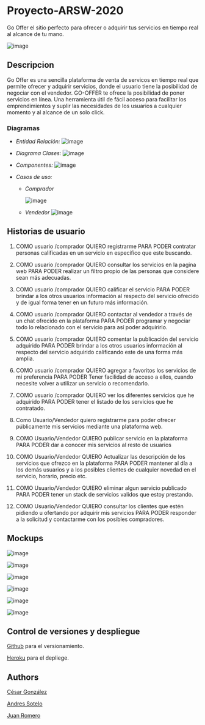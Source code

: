 # Proyecto-ARSW-2020

Go Offer el sitio perfecto para ofrecer o adquirir  tus servicios  en tiempo real al alcance de tu mano.


   ![image](https://github.com/aosfandres/Proyecto-ARSW-2020/blob/master/resources/logo.PNG)

## Descripcion

Go Offer es una sencilla plataforma de venta de servicos en tiempo real que permite ofrecer y adquirir servicios, donde el usuario tiene la posibilidad de negociar con el vendedor. GO-OFFER te ofrece la posibilidad de poner servicios en línea. Una herramienta útil de fácil acceso para facilitar los emprendimientos y suplir las necesidades de los usuarios a cualquier momento y al alcance de un solo click.


### Diagramas
   - *Entidad Relación:*
	![image](https://github.com/GO-OFFER/GO-OFFER/blob/master/images/entidadRelacion.png)
	
   - *Diagrama Clases:*
	![image](https://github.com/GO-OFFER/GO-OFFER/blob/master/images/clases2.png)
	
   - *Componentes:*
	![image](https://github.com/GO-OFFER/GO-OFFER/blob/master/images/Componentes.png)
			
   - *Casos de uso:*
   
      - *Comprador*
      
      	![image](https://github.com/aosfandres/Proyecto-ARSW-2020/blob/master/resources/casoguan.png)
			
      - *Vendedor*
		![image](https://github.com/aosfandres/Proyecto-ARSW-2020/blob/master/resources/caso2.png)

## Historias de usuario
 1. COMO usuario /comprador
 QUIERO registrarme
 PARA PODER contratar personas calificadas en un servicio en especifico que este buscando.

 2. COMO usuario /comprador
QUIERO consultar los servicios en la pagina web 
PARA PODER realizar un filtro propio de las personas que considere sean más adecuadas.

 3. COMO  usuario /comprador
QUIERO calificar el servicio
PARA PODER brindar a los otros usuarios información al respecto del servicio ofrecido y de igual forma tener en un futuro más información.

 4. COMO usuario /comprador
QUIERO contactar al vendedor a través de un chat ofrecido en la plataforma
PARA PODER programar y negociar todo lo relacionado con el servicio para así poder adquirirlo.

 5. COMO usuario /comprador
QUIERO comentar la publicación del servicio adquirido 
PARA PODER brindar a los otros usuarios información al respecto del servicio adquirido calificando este de una forma más amplia.

 6. COMO usuario /comprador 
QUIERO agregar a favoritos los servicios de mi preferencia
PARA PODER Tener facilidad de acceso a ellos, cuando necesite volver a utilizar un servicio o recomendarlo.

 7. COMO usuario /comprador 
QUIERO ver los diferentes servicios que he adquirido
PARA PODER tener el listado de los servicios que he contratado.

 8. Como Usuario/Vendedor 
quiero registrarme
 para poder ofrecer públicamente mis servicios mediante una plataforma web.

 9. COMO Usuario/Vendedor 
QUIERO publicar servicio en la plataforma
PARA PODER dar a conocer mis servicios al resto de usuarios 

 10. COMO Usuario/Vendedor
QUIERO  Actualizar las descripción de los servicios que ofrezco en la plataforma
PARA PODER mantener al día a los demás usuarios y a los posibles clientes de cualquier novedad en el servicio, horario, precio etc.

 11. COMO Usuario/Vendedor
QUIERO eliminar algun servicio publicado
PARA PODER tener un stack de servicios validos que estoy prestando.

 12. COMO Usuario/Vendedor
QUIERO consultar los clientes que estén pidiendo u ofertando por adquirir mis servicios
PARA PODER responder a la solicitud y contactarme con los posibles compradores.

 
 ## Mockups
 ![image](https://github.com/aosfandres/Proyecto-ARSW-2020/blob/master/resources/principal.PNG)
 
 ![image](https://github.com/aosfandres/Proyecto-ARSW-2020/blob/master/resources/login.PNG)
 
 ![image](https://github.com/aosfandres/Proyecto-ARSW-2020/blob/master/resources/registrar.PNG)

 ![image](https://github.com/aosfandres/Proyecto-ARSW-2020/blob/master/resources/mios.PNG)
 
 ![image](https://github.com/aosfandres/Proyecto-ARSW-2020/blob/master/resources/servicio.PNG)
  
 ![image](https://github.com/aosfandres/Proyecto-ARSW-2020/blob/master/resources/chat.PNG)
 

 
	

## Control de versiones y despliegue

[Github](https://github.com/) para el versionamiento.

[Heroku](https://go-offer.herokuapp.com/index.html) para el depliege.

## Authors

[César González](https://github.com/csarssj) 

[Andres Sotelo](https://github.com/aosfandres)

[Juan Romero](https://github.com/JuanRomero11)
